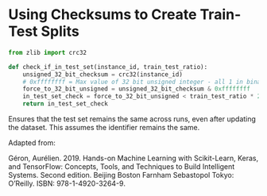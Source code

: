 # Using Checksums to Create Train-Test Splits

```python
from zlib import crc32

def check_if_in_test_set(instance_id, train_test_ratio):
	unsigned_32_bit_checksum = crc32(instance_id)
	# 0xffffffff = Max value of 32 bit unsigned integer - all 1 in binary
	force_to_32_bit_unsigned = unsigned_32_bit_checksum & 0xffffffff
	in_test_set_check = force_to_32_bit_unsigned < train_test_ratio * 2**32
	return in_test_set_check
```

Ensures that the test set remains the same across runs, even after updating the dataset.
This assumes the identifier remains the same.

Adapted from:

Géron, Aurélien. 2019. Hands-on Machine Learning with Scikit-Learn, Keras, and TensorFlow: Concepts, Tools, and Techniques to Build Intelligent Systems. Second edition. Beijing Boston Farnham Sebastopol Tokyo: O’Reilly. ISBN: 978-1-4920-3264-9.
